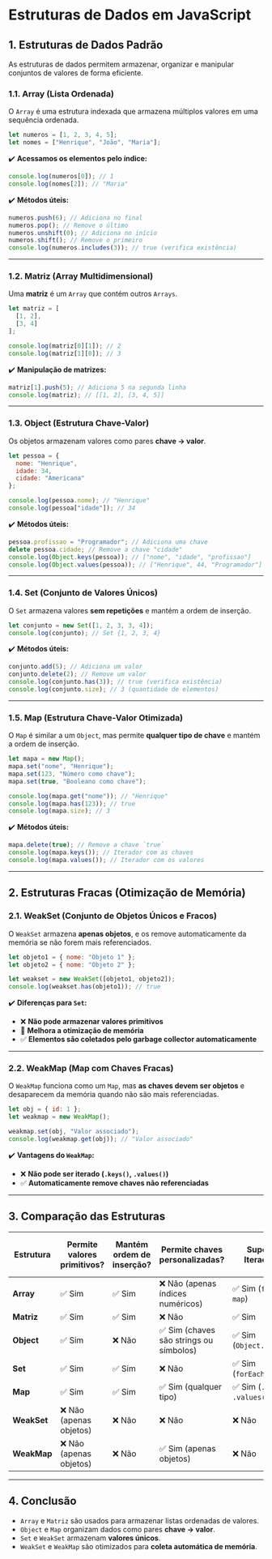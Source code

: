 # Estruturas de Dados em JavaScript

## 1. Estruturas de Dados Padrão

As estruturas de dados permitem armazenar, organizar e manipular conjuntos de valores de forma eficiente.

### 1.1. Array (Lista Ordenada)

O `Array` é uma estrutura indexada que armazena múltiplos valores em uma sequência ordenada.

```js
let numeros = [1, 2, 3, 4, 5];
let nomes = ["Henrique", "João", "Maria"];
```

✔️ **Acessamos os elementos pelo índice:**

```js
console.log(numeros[0]); // 1
console.log(nomes[2]); // "Maria"
```

✔️ **Métodos úteis:**

```js
numeros.push(6); // Adiciona no final
numeros.pop(); // Remove o último
numeros.unshift(0); // Adiciona no início
numeros.shift(); // Remove o primeiro
console.log(numeros.includes(3)); // true (verifica existência)
```

---

### 1.2. Matriz (Array Multidimensional)

Uma **matriz** é um `Array` que contém outros `Arrays`.

```js
let matriz = [
  [1, 2],
  [3, 4]
];

console.log(matriz[0][1]); // 2
console.log(matriz[1][0]); // 3
```

✔️ **Manipulação de matrizes:**

```js
matriz[1].push(5); // Adiciona 5 na segunda linha
console.log(matriz); // [[1, 2], [3, 4, 5]]
```

---

### 1.3. Object (Estrutura Chave-Valor)

Os objetos armazenam valores como pares **chave → valor**.

```js
let pessoa = {
  nome: "Henrique",
  idade: 34,
  cidade: "Americana"
};

console.log(pessoa.nome); // "Henrique"
console.log(pessoa["idade"]); // 34
```

✔️ **Métodos úteis:**

```js
pessoa.profissao = "Programador"; // Adiciona uma chave
delete pessoa.cidade; // Remove a chave "cidade"
console.log(Object.keys(pessoa)); // ["nome", "idade", "profissao"]
console.log(Object.values(pessoa)); // ["Henrique", 44, "Programador"]
```

---

### 1.4. Set (Conjunto de Valores Únicos)

O `Set` armazena valores **sem repetições** e mantém a ordem de inserção.

```js
let conjunto = new Set([1, 2, 3, 3, 4]);
console.log(conjunto); // Set {1, 2, 3, 4}
```

✔️ **Métodos úteis:**

```js
conjunto.add(5); // Adiciona um valor
conjunto.delete(2); // Remove um valor
console.log(conjunto.has(3)); // true (verifica existência)
console.log(conjunto.size); // 3 (quantidade de elementos)
```

---

### 1.5. Map (Estrutura Chave-Valor Otimizada)

O `Map` é similar a um `Object`, mas permite **qualquer tipo de chave** e mantém a ordem de inserção.

```js
let mapa = new Map();
mapa.set("nome", "Henrique");
mapa.set(123, "Número como chave");
mapa.set(true, "Booleano como chave");

console.log(mapa.get("nome")); // "Henrique"
console.log(mapa.has(123)); // true
console.log(mapa.size); // 3
```

✔️ **Métodos úteis:**

```js
mapa.delete(true); // Remove a chave `true`
console.log(mapa.keys()); // Iterador com as chaves
console.log(mapa.values()); // Iterador com os valores
```

---

## 2. Estruturas Fracas (Otimização de Memória)

### 2.1. WeakSet (Conjunto de Objetos Únicos e Fracos)

O `WeakSet` armazena **apenas objetos**, e os remove automaticamente da memória se não forem mais referenciados.

```js
let objeto1 = { nome: "Objeto 1" };
let objeto2 = { nome: "Objeto 2" };

let weakset = new WeakSet([objeto1, objeto2]);
console.log(weakset.has(objeto1)); // true
```

✔️ **Diferenças para `Set`:**

- ❌ **Não pode armazenar valores primitivos**
- 🚀 **Melhora a otimização de memória**
- ✅ **Elementos são coletados pelo garbage collector automaticamente**

---

### 2.2. WeakMap (Map com Chaves Fracas)

O `WeakMap` funciona como um `Map`, mas **as chaves devem ser objetos** e desaparecem da memória quando não são mais referenciadas.

```js
let obj = { id: 1 };
let weakmap = new WeakMap();

weakmap.set(obj, "Valor associado");
console.log(weakmap.get(obj)); // "Valor associado"
```

✔️ **Vantagens do `WeakMap`:**

- ❌ **Não pode ser iterado (`.keys()`, `.values()`)**
- ✅ **Automaticamente remove chaves não referenciadas**

---

## 3. Comparação das Estruturas

|Estrutura|Permite valores primitivos?|Mantém ordem de inserção?|Permite chaves personalizadas?|Suporta Iteração?|Coletado pelo Garbage Collector?|
|---|---|---|---|---|---|
|**Array**|✅ Sim|✅ Sim|❌ Não (apenas índices numéricos)|✅ Sim (`forEach`, `map`)|❌ Não|
|**Matriz**|✅ Sim|✅ Sim|❌ Não|✅ Sim|❌ Não|
|**Object**|✅ Sim|❌ Não|✅ Sim (chaves são strings ou símbolos)|✅ Sim (`Object.keys()`)|❌ Não|
|**Set**|✅ Sim|✅ Sim|❌ Não|✅ Sim (`forEach`)|❌ Não|
|**Map**|✅ Sim|✅ Sim|✅ Sim (qualquer tipo)|✅ Sim (`.keys()`, `.values()`)|❌ Não|
|**WeakSet**|❌ Não (apenas objetos)|❌ Não|❌ Não|❌ Não|✅ Sim|
|**WeakMap**|❌ Não (apenas objetos)|❌ Não|✅ Sim (apenas objetos)|❌ Não|✅ Sim|

---

## 4. Conclusão

- `Array` e `Matriz` são usados para armazenar listas ordenadas de valores.
- `Object` e `Map` organizam dados como pares **chave → valor**.
- `Set` e `WeakSet` armazenam **valores únicos**.
- `WeakSet` e `WeakMap` são otimizados para **coleta automática de memória**.